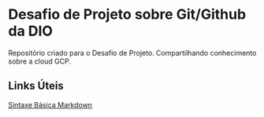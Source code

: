 # Desafio de Projeto sobre Git/Github da DIO
Repositório criado para o Desafio de Projeto.
Compartilhando conhecimento sobre a cloud GCP.

## Links Úteis
[Sintaxe Básica Markdown](https://www.markdownguide.org/basic-syntax/)
